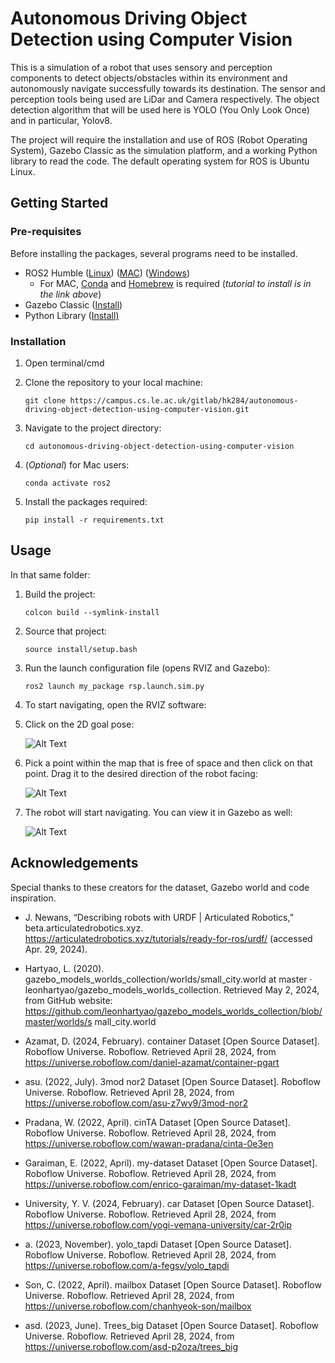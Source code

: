 # Autonomous Driving Object Detection using Computer Vision

This is a simulation of a robot that uses sensory and perception components to detect objects/obstacles within its environment and autonomously navigate successfully towards its destination. The sensor and perception tools being used are LiDar and Camera respectively. The object detection algorithm that will be used here is YOLO (You Only Look Once) and in particular, Yolov8.

The project will require the installation and use of ROS (Robot Operating System), Gazebo Classic as the simulation platform, and a working Python library to read the code. The default operating system for ROS is Ubuntu Linux. 


## Getting Started

### Pre-requisites

Before installing the packages, several programs need to be installed.


- ROS2 Humble ([Linux](https://docs.ros.org/en/humble/Installation/Ubuntu-Install-Debians.html)) ([MAC](https://www.youtube.com/watch?v=GEgVpdZj3tY&ab_channel=MacROS)) ([Windows](https://www.youtube.com/watch?v=F3n0SMAFheM&ab_channel=RoboticsBack-End))
  - For MAC, [Conda](https://docs.conda.io/projects/conda/en/latest/user-guide/install/macos.html) and [Homebrew](https://brew.sh/) is required (_tutorial to install is in the link above_) 
- Gazebo Classic ([Install](https://classic.gazebosim.org/tutorials?tut=install_on_mac&cat=install))
- Python Library ([Install)](https://www.python.org/downloads/)

### Installation

1. Open terminal/cmd
2. Clone the repository to your local machine:

    ```
    git clone https://campus.cs.le.ac.uk/gitlab/hk284/autonomous-driving-object-detection-using-computer-vision.git
    ```

3. Navigate to the project directory:

    ```
    cd autonomous-driving-object-detection-using-computer-vision
    ```

4. (_Optional_) for Mac users:

    ```
    conda activate ros2
    ```

5. Install the packages required:

    ```
    pip install -r requirements.txt
    ```



## Usage

In that same folder:

1. Build the project:

    ```
    colcon build --symlink-install
    ```

2. Source that project:

    ```
    source install/setup.bash
    ```

3. Run the launch configuration file (opens RVIZ and Gazebo):

    ```
    ros2 launch my_package rsp.launch.sim.py
    ```

3. To start navigating, open the RVIZ software:

4. Click on the 2D goal pose:

    ![Alt Text](image_url)

5. Pick a point within the map that is free of space and then click on that point. Drag it to the desired direction of the robot facing:

    ![Alt Text](image_url)

6. The robot will start navigating. You can view it in Gazebo as well:

    ![Alt Text](image_url)


## Acknowledgements

Special thanks to these creators for the dataset, Gazebo world and code inspiration.

- J. Newans, “Describing robots with URDF | Articulated Robotics,” beta.articulatedrobotics.xyz. https://articulatedrobotics.xyz/tutorials/ready-for-ros/urdf/ (accessed Apr. 29, 2024).

- Hartyao, L. (2020). gazebo_models_worlds_collection/worlds/small_city.world at master · leonhartyao/gazebo_models_worlds_collection. Retrieved May 2, 2024, from GitHub website: https://github.com/leonhartyao/gazebo_models_worlds_collection/blob/master/worlds/s mall_city.world

- Azamat, D. (2024, February). container Dataset [Open Source Dataset]. Roboflow Universe. Roboflow. Retrieved April 28, 2024, from https://universe.roboflow.com/daniel-azamat/container-pgart

- asu. (2022, July). 3mod nor2 Dataset [Open Source Dataset]. Roboflow Universe. Roboflow. Retrieved April 28, 2024, from https://universe.roboflow.com/asu-z7wy9/3mod-nor2

- Pradana, W. (2022, April). cinTA Dataset [Open Source Dataset]. Roboflow Universe. Roboflow. Retrieved April 28, 2024, from https://universe.roboflow.com/wawan-pradana/cinta-0e3en

- Garaiman, E. (2022, April). my-dataset Dataset [Open Source Dataset]. Roboflow Universe. Roboflow. Retrieved April 28, 2024, from https://universe.roboflow.com/enrico-garaiman/my-dataset-1kadt

- University, Y. V. (2024, February). car Dataset [Open Source Dataset]. Roboflow Universe. Roboflow. Retrieved April 28, 2024, from https://universe.roboflow.com/yogi-vemana-university/car-2r0ip

- a. (2023, November). yolo_tapdi Dataset [Open Source Dataset]. Roboflow Universe. Roboflow. Retrieved April 28, 2024, from https://universe.roboflow.com/a-fegsv/yolo_tapdi

- Son, C. (2022, April). mailbox Dataset [Open Source Dataset]. Roboflow Universe. Roboflow. Retrieved April 28, 2024, from https://universe.roboflow.com/chanhyeok-son/mailbox

- asd. (2023, June). Trees_big Dataset [Open Source Dataset]. Roboflow Universe. Roboflow. Retrieved April 28, 2024, from https://universe.roboflow.com/asd-p2oza/trees_big
